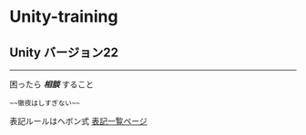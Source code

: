 # Unity-training
## Unity バージョン22
---
困ったら ***相談*** すること

	~~徹夜はしすぎない~~
表記ルールはヘボン式
[表記一覧ページ](https://www.ezairyu.mofa.go.jp/passport/hebon.html)